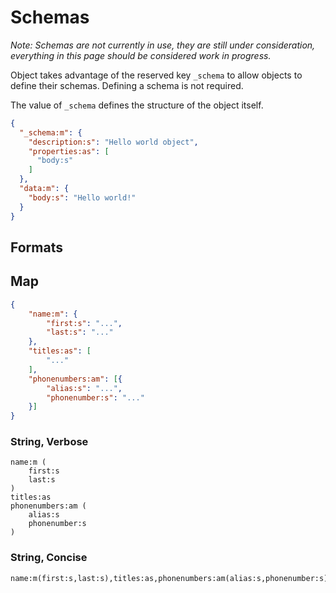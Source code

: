 # Schemas

_Note: Schemas are not currently in use, they are still under consideration,
everything in this page should be considered work in progress._

Object takes advantage of the reserved key `_schema` to allow objects to define
their schemas. Defining a schema is not required.

The value of `_schema` defines the structure of the object itself.

```json
{
  "_schema:m": {
    "description:s": "Hello world object",
    "properties:as": [
      "body:s"
    ]
  },
  "data:m": {
    "body:s": "Hello world!"
  }
}
```

## Formats

## Map

```json
{
    "name:m": {
        "first:s": "...",
        "last:s": "..."
    },
    "titles:as": [
        "..."
    ],
    "phonenumbers:am": [{
        "alias:s": "...",
        "phonenumber:s": "..."
    }]
}
```

### String, Verbose

```nsd
name:m (
    first:s
    last:s
)
titles:as
phonenumbers:am (
    alias:s
    phonenumber:s
)
```

### String, Concise

```nsd
name:m(first:s,last:s),titles:as,phonenumbers:am(alias:s,phonenumber:s)
```
